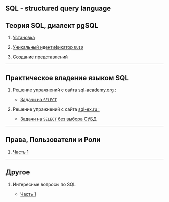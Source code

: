 SQL - structured query language
---

Теория SQL, диалект pgSQL
---

1) [Установка](Theory/install.md)

2) [Уникальный идентификатор `UUID`](Theory/uuid.md)

3) [Создание представлений](Theory/view.md)

___
Практическое владение языком SQL
---

1) Решение упражнений с сайта [sql-academy.org :](https://sql-academy.org/)
    - [Задачи на `SELECT`](Practice/sql-academy.org/SELECT/Exercises.md)


2) Решение упражнений с сайта [sql-ex.ru :](http://sql-ex.ru)
    - [Задачи на `SELECT` без выбора СУБД](Practice/sql-ex.ru/SELECT/Exercises.md)

---
Права, Пользователи и Роли
---

1) [Часть 1](Theory/users.md)

---
Другое
---

1) Интересные вопросы по SQL 
   
   - [Часть 1](Other/other_1.md)  
